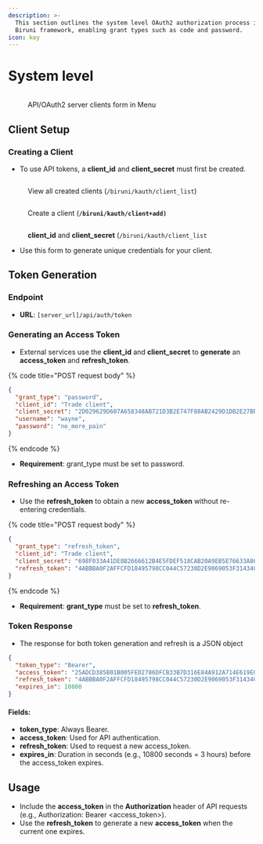 ```yaml
---
description: >-
  This section outlines the system level OAuth2 authorization process in the
  Biruni framework, enabling grant types such as code and password.
icon: key
---
```


# System level

<figure><img src="../../../.gitbook/assets/security/api-oauth2-server-clients.png" alt=""><figcaption><p>API/OAuth2 server clients form in Menu</p></figcaption></figure>

## Client Setup

### Creating a Client

* To use API tokens, a **client\_id** and **client\_secret** must first be created.

<figure><img src="../../../.gitbook/assets/security/api-oauth2-server-clients-create.png" alt=""><figcaption><p>View all created clients (<code>/biruni/kauth/client_list</code>)</p></figcaption></figure>

<figure><img src="../../../.gitbook/assets/security/api-oauth2-client-add.png" alt=""><figcaption><p>Create a client (<strong><code>/biruni/kauth/client+add)</code></strong></p></figcaption></figure>

<figure><img src="../../../.gitbook/assets/security/api-oauth2-list.png" alt=""><figcaption><p><strong>client_id</strong> and <strong>client_secret</strong> (<code>/biruni/kauth/client_list</code></p></figcaption></figure>

* Use this form to generate unique credentials for your client.

## Token Generation

### Endpoint

* **URL**: `[server_url]/api/auth/token`

### Generating an Access Token

* External services use the **client\_id** and **client\_secret** to **generate** an **access\_token** and **refresh\_token**.

{% code title="POST request body" %}
```json
{
  "grant_type": "password",
  "client_id": "Trade client",
  "client_secret": "2D029629D607A658348AB721D3B2E747F88AB2429D1DB2E27BB2AEB5AB22CEE9A47E1A8F702A88ACB1D3193A216F1891003EDF1CFCE771A229D79C562F0E7427",
  "username": "wayne",
  "password": "no_more_pain"
}
```
{% endcode %}

* **Requirement**: grant\_type must be set to password.

### Refreshing an Access Token

* Use the **refresh\_token** to obtain a new **access\_token** without re-entering credentials.

{% code title="POST request body" %}
```json
{
  "grant_type": "refresh_token",
  "client_id": "Trade client",
  "client_secret": "698F033A41DE8B2666612B4E5FDEF518CAB20A9EB5E76633A86D83ED9175B4877985ECF27E19A252414F0B7272462136568751FDFE641D33A1E3DA8827249A6F",
  "refresh_token": "4ABBBA0F2AFFCFD18495798CC044C57230D2E9069053F31434C3DFDA8A4C442CEB858E441B60D4CD5B9DDC8025C3D814CA11A7AED59D2D2854A7047C09D2386B"
}
```
{% endcode %}

* **Requirement**: **grant\_type** must be set to **refresh\_token**.

### Token Response

* The response for both token generation and refresh is a JSON object

```json
{
  "token_type": "Bearer",
  "access_token": "25ADCD385B01B005FED2786DFCB33B7D316E84A912A714E619E08205FC7ADFA62276EC243EDE7245D4F38640CA714C828A6E71C969732C85658EF4E90239EAB7",
  "refresh_token": "4ABBBA0F2AFFCFD18495798CC044C57230D2E9069053F31434C3DFDA8A4C442CEB858E441B60D4CD5B9DDC8025C3D814CA11A7AED59D2D2854A7047C09D2386B",
  "expires_in": 10800
}
```

#### **Fields**:

* **token\_type**: Always Bearer.
* **access\_token**: Used for API authentication.
* **refresh\_token**: Used to request a new access\_token.
* **expires\_in**: Duration in seconds (e.g., 10800 seconds = 3 hours) before the access\_token expires.

## Usage

* Include the **access\_token** in the **Authorization** header of API requests (e.g., Authorization: Bearer \<access\_token>).
* Use the **refresh\_token** to generate a new **access\_token** when the current one expires.
